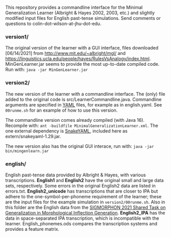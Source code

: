 This repository provides a commandline interface for the Minimal Generalization Learner (Albright & Hayes 2002, 2003, etc.) and slightly modified input files for English past-tense simulations. Send comments or questions to colin-dot-wilson-at-jhu-dot-edu.

### **version1/**  
  The original version of the learner with a GUI interface, files downloaded [06/14/2021] from http://www.mit.edu/~albright/mgl/ and https://linguistics.ucla.edu/people/hayes/RulesVsAnalogy/index.html. MinGenLearner.jar seems to provide the most up-to-date compiled code. Run with: ``java -jar MinGenLearner.jar``

### **version2/**  
  The new version of the learner with a commandline interface. The (only) file added to the original code is src/LearnerCommandline.java. Commandline arguments are specified in [YAML](https://yaml.org/) files, for example as in english.yaml. See ``00runme.sh`` for an example of how to use this version.

  The commandline version comes already compiled (with Java 16). Recompile with: ``ant -buildfile MinimalGeneralizationLearner.xml``. The one external dependency is [SnakeYAML](https://github.com/asomov/snakeyaml), included here as extern/snakeyaml-1.29.jar.

  The new version also has the original GUI interace, run with: ``java -jar bin/mingenlearn.jar``

### **english/**  
  English past-tense data provided by Albright & Hayes, with various transcriptions. **English1** and **English2** have the original small and large data sets, respectively. Some errors in the original English2 data are listed in errors.txt. **English2_unicode** has transcriptions that are closer to IPA but adhere to the one-symbol-per-phoneme requirement of the learner; these are the input files for the example simulation in ``version2/00runme.sh``. Also in this folder are the English data from the [SIGMORPHON 2021 Shared Task on Generalization in Morphological Inflection Generation](https://github.com/sigmorphon/2021Task0). **English2_IPA** has the data in space-separated IPA transcription, which is incompatible with the learner. English_phonemes.ods compares the transcription systems and provides a feature matrix.


